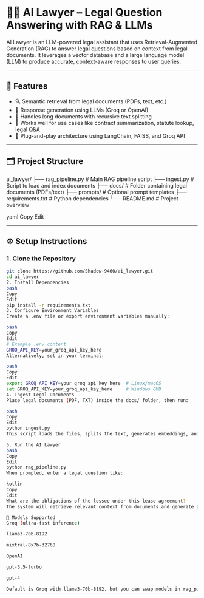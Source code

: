 # 🧑‍⚖️ AI Lawyer – Legal Question Answering with RAG & LLMs

AI Lawyer is an LLM-powered legal assistant that uses Retrieval-Augmented Generation (RAG) to answer legal questions based on context from legal documents. It leverages a vector database and a large language model (LLM) to produce accurate, context-aware responses to user queries.

---

## 🚀 Features

- 🔍 Semantic retrieval from legal documents (PDFs, text, etc.)
- 🧠 Response generation using LLMs (Groq or OpenAI)
- 📄 Handles long documents with recursive text splitting
- 🧾 Works well for use cases like contract summarization, statute lookup, legal Q&A
- 🔧 Plug-and-play architecture using LangChain, FAISS, and Groq API

---

## 🗂️ Project Structure

ai_lawyer/
├── rag_pipeline.py # Main RAG pipeline script
├── ingest.py # Script to load and index documents
├── docs/ # Folder containing legal documents (PDFs/text)
├── prompts/ # Optional prompt templates
├── requirements.txt # Python dependencies
└── README.md # Project overview

yaml
Copy
Edit

---

## ⚙️ Setup Instructions

### 1. Clone the Repository

```bash
git clone https://github.com/Shadow-9460/ai_lawyer.git
cd ai_lawyer
2. Install Dependencies
bash
Copy
Edit
pip install -r requirements.txt
3. Configure Environment Variables
Create a .env file or export environment variables manually:

bash
Copy
Edit
# Example .env content
GROQ_API_KEY=your_groq_api_key_here
Alternatively, set in your terminal:

bash
Copy
Edit
export GROQ_API_KEY=your_groq_api_key_here  # Linux/macOS
set GROQ_API_KEY=your_groq_api_key_here     # Windows CMD
4. Ingest Legal Documents
Place legal documents (PDF, TXT) inside the docs/ folder, then run:

bash
Copy
Edit
python ingest.py
This script loads the files, splits the text, generates embeddings, and stores them in a vector database.

5. Run the AI Lawyer
bash
Copy
Edit
python rag_pipeline.py
When prompted, enter a legal question like:

kotlin
Copy
Edit
What are the obligations of the lessee under this lease agreement?
The system will retrieve relevant context from documents and generate a response using the LLM.

🔌 Models Supported
Groq (ultra-fast inference)

llama3-70b-8192

mixtral-8x7b-32768

OpenAI

gpt-3.5-turbo

gpt-4

Default is Groq with llama3-70b-8192, but you can swap models in rag_pipeline.py.
